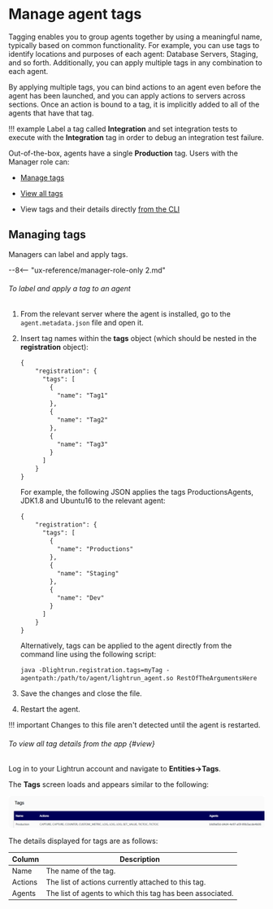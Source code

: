 # Manage agent tags

Tagging enables you to group agents together by using a meaningful name, typically based on common functionality. For example, you can use tags to identify locations and purposes of each agent: Database Servers, Staging, and so forth. Additionally, you can apply multiple tags in any combination to each agent. 

By applying multiple tags, you can bind actions to an agent even before the agent has been launched, and you can apply actions to servers across sections. Once an action is bound to a tag, it is implicitly added to all of the agents that have that tag. 

!!! example
    Label a tag called **Integration** and set integration tests to execute with the **Integration** tag in order to debug an integration test failure.

Out-of-the-box, agents have a single **Production** tag. Users with the Manager role can:

- [Manage tags](#managing-tags)

- [View all tags](#view)

- View tags and their details directly [from the CLI](cli.md)

## Managing tags

Managers can label and apply tags.

--8<-- "ux-reference/manager-role-only 2.md"


###### To label and apply a tag to an agent

1. From the relevant server where the agent is installed, go to the `agent.metadata.json` file and open it. 

2. Insert tag names within the **tags** object (which should be nested in the **registration** object):

    ``` {.json}
    {
        "registration": {
          "tags": [
            {
              "name": "Tag1"
            },
            {
              "name": "Tag2"
            },
            {
              "name": "Tag3"
            }
          ]
        }
    }
    ```

    For example, the following JSON applies the tags ProductionsAgents, JDK1.8 and Ubuntu16 to the relevant agent:	
	
    ``` {.json}
    {
        "registration": {
          "tags": [
            {
              "name": "Productions"
            },
            {
              "name": "Staging"
            },
            {
              "name": "Dev"
            }
          ]
        }
    }
    ```

    Alternatively, tags can be applied to the agent directly from the command line using the following script:
	

    ``` {.bash}
    java -Dlightrun.registration.tags=myTag -agentpath:/path/to/agent/lightrun_agent.so RestOfTheArgumentsHere
	
    ```


3. Save the changes and close the file. 

4. Restart the agent.
   
  !!! important
      Changes to this file aren't detected until the agent is restarted.


###### To view all tag details from the app {#view}

Log in to your Lightrun account and navigate to **Entities->Tags**.

The **Tags** screen loads and appears similar to the following:

![Manage tags](assets/images/app-tags.png)


The details displayed for tags are as follows:

| Column  | Description                                               |
| ------- | --------------------------------------------------------- |
| Name    | The name of the tag.                                      |
| Actions | The list of actions currently attached to this tag.       |
| Agents  | The list of agents to which this tag has been associated. |

